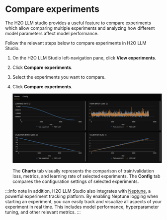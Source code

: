 # Compare experiments

The H2O LLM studio provides a useful feature to compare experiments which allow comparing multiple experiments and analyzing how different model parameters affect model performance. 

Follow the relevant steps below to compare experiments in H2O LLM Studio.

1. On the H2O LLM Studio left-navigation pane, click **View experiments**.
2. Click **Compare experiments**.
3. Select the experiments you want to compare.
4. Click **Compare experiments**.

    ![compare experiments](compare-experiments.png)

    The **Charts** tab visually represents the comparison of train/validation loss, metrics, and learning rate of selected experiments. The **Config** tab compares the configuration settings of selected experiments.  

:::info note
In addition, H2O LLM Studio also integrates with [Neptune](https://neptune.ai/), a powerful experiment tracking platform. By enabling Neptune logging when starting an experiment, you can easily track and visualize all aspects of your experiment in real time. This includes model performance, hyperparameter tuning, and other relevant metrics.
:::